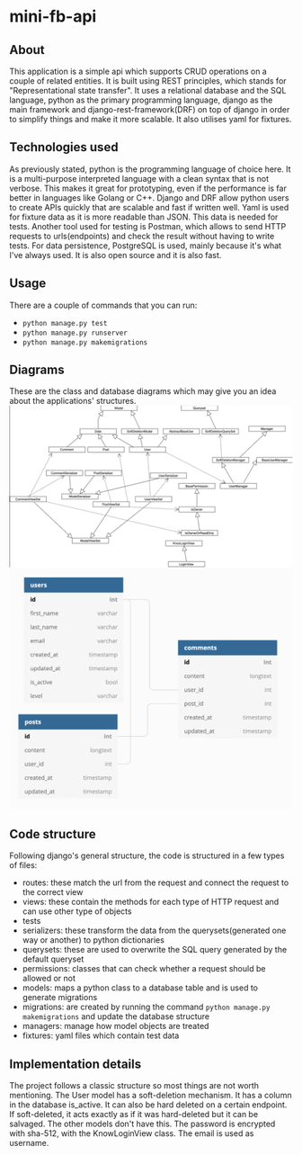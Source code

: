 # mini-fb-api

## About
This application is a simple api which supports CRUD operations on a couple of related entities. It is built using REST principles, which stands for "Representational state transfer". It uses a relational database and the SQL language, python as the primary programming language, django as the main framework and django-rest-framework(DRF) on top of django in order to simplify things and make it more scalable. It also utilises yaml for fixtures.

## Technologies used
As previously stated, python is the programming language of choice here. It is a multi-purpose interpreted language with a clean syntax that is not verbose. This makes it great for prototyping, even if the performance is far better in languages like Golang or C++.
Django and DRF allow python users to create APIs quickly that are scalable and fast if written well.
Yaml is used for fixture data as it is more readable than JSON. This data is needed for tests.
Another tool used for testing is Postman, which allows to send HTTP requests to urls(endpoints) and check the result without having to write tests.
For data persistence, PostgreSQL is used, mainly because it's what I've always used. It is also open source and it is also fast.

## Usage
There are a couple of commands that you can run:
 - ```python manage.py test```
 - ```python manage.py runserver```
 - ```python manage.py makemigrations```

## Diagrams
These are the class and database diagrams which may give you an idea about the applications' structures.
![Class Diagram](class_diagram.png)
![Database Diagram](database_diagram.png)

## Code structure
Following django's general structure, the code is structured in a few types of files:
- routes: these match the url from the request and connect the request to the correct view
- views: these contain the methods for each type of HTTP request and can use other type of objects
- tests
- serializers: these transform the data from the querysets(generated one way or another) to python dictionaries
- querysets: these are used to overwrite the SQL query generated by the default queryset
- permissions: classes that can check whether a request should be allowed or not
- models: maps a python class to a database table and is used to generate migrations
- migrations: are created by running the command ```python manage.py makemigrations``` and update the database structure
- managers: manage how model objects are treated
- fixtures: yaml files which contain test data

## Implementation details
The project follows a classic structure so most things are not worth mentioning.
The User model has a soft-deletion mechanism. It has a column in the database is_active. It can also be hard deleted on a certain endpoint. If soft-deleted, it acts exactly as if it was hard-deleted but it can be salvaged. The other models don't have this. The password is encrypted with sha-512, with the KnowLoginView class. The email is used as username.
